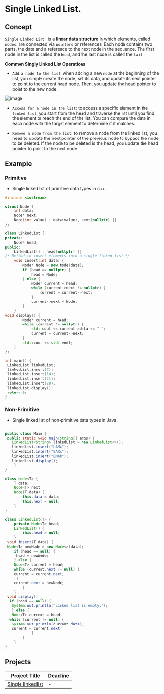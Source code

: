 # Single Linked List.

## Concept 

`Single Linked List ` is a **linear data structure** in which elements, called `nodes`, are connected via `pointers` or references. Each node contains two parts, the data and a reference to the next node in the sequence. The first node in the list is called the `head`, and the last node is called the `tail`.

**Common Singly Linked List Operations**

* `Add a node to the list`: when adding a new `node` at the beginning of the list, you simply create the node, set its data, and update its next pointer to point 
  to the current head node. Then, you update the head pointer to point to the new node.
      
![image](https://github.com/SAFCSP-Team/data-structures-and-algorithms-bootcamp/assets/148945652/5e0c1f75-9400-473f-a647-5d3f20268785)


* `Access for a node in the list`: to access a specific element in the `linked list`, you start from the head and traverse the list until you find the element or 
  reach the end of the list. You can compare the data in each node with the target element to determine if it matches.

* `Remove a node from the list`: to remove a node from the linked list, you need to update the next pointer of the previous node to bypass the node to be deleted. If the node to be deleted 
  is the head, you update the head pointer to point to the next node.
  
## Example 

### Primitive 

* Single linked list of primitive data types in c++ .
```c++
#include <iostream>

struct Node {
    int data;
    Node* next;
    Node(int value) : data(value), next(nullptr) {}
};

class LinkedList {
private:
    Node* head;
public:
    LinkedList() : head(nullptr) {}
/* Method to insert elements into a single linked list */
    void insert(int data) {
        Node* Node = new Node(data);
        if (head == nullptr) {
            head = Node;
        } else {
            Node* current = head;
            while (current->next != nullptr) {
                current = current->next;
            }
            current->next = Node;
        }
    }
void display() {
        Node* current = head;
        while (current != nullptr) {
            std::cout << current->data << " ";
            current = current->next;
        }
        std::cout << std::endl;
    }
};

int main() {
 LinkedList linkedList;
 linkedList.insert(7);
 linkedList.insert(14);
 linkedList.insert(21);
 linkedList.insert(28);
 linkedList.display();
 return 0;
}

```
### Non-Primitive
* Single linked list of non-primitive data types in Java.
```java

public class Main {
 public static void main(String[] args) {
   LinkedList<String> linkedList = new LinkedList<>();
   linkedList.insert("LAMA");
   linkedList.insert("SARA");
   linkedList.insert("EMAN");
   linkedList.display();
    }
}

class Node<T> {
    T data;
    Node<T> next;
    Node(T data) {
        this.data = data;
        this.next = null;
    }
}

class LinkedList<T> {
    private Node<T> head;
    LinkedList() {
        this.head = null;
    }
 void insert(T data) {
 Node<T> newNode = new Node<>(data);
    if (head == null) {
     head = newNode;
    } else {
    Node<T> current = head;
    while (current.next != null) {
    current = current.next;
     }
    current.next = newNode;
        }
    }
 void display() {
  if (head == null) {
   System.out.println("Linked list is empty.");
   } else {
   Node<T> current = head;
  while (current != null) {
   System.out.println(current.data);
   current = current.next;
            }
        }
    }
}

```
## Projects
| Project Title | Deadline |
|:-----------:|:-------------|
| [Single linkedlist](https://github.com/SAFCSP-Team/data-structures-and-algorithms-bootcamp/tree/main/data-structures-and-algorithms-101/02-data-structures/02-linked-list/projects/01-single-linked-list) | - | 
